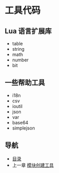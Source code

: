 # 工具代码

## Lua 语言扩展库

- table
- string
- math
- number
- bit

## 一些帮助工具

- i18n
- csv
- ioutil
- json
- var
- base64
- simplejson

## 导航
- [目录](00.md)
- 上一章 [模块创建工具](08.md)